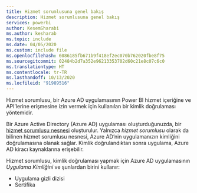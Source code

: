 ```yaml
---
title: Hizmet sorumlusuna genel bakış
description: Hizmet sorumlusuna genel bakış
services: powerbi
author: KesemSharabi
ms.author: kesharab
ms.topic: include
ms.date: 04/05/2020
ms.custom: include file
ms.openlocfilehash: 6086185fb671b9f418ef2ec070b762020fbe8f75
ms.sourcegitcommit: 02484b2d7a352e96213353702d60c21e8c07c6c0
ms.translationtype: HT
ms.contentlocale: tr-TR
ms.lasthandoff: 10/13/2020
ms.locfileid: "91989516"
---
```

Hizmet sorumlusu, bir Azure AD uygulamasının Power BI hizmet içeriğine ve API’lerine erişmesine izin vermek için kullanılan bir kimlik doğrulaması yöntemidir.

Bir Azure Active Directory (Azure AD) uygulaması oluşturduğunuzda, bir [hizmet sorumlusu nesnesi](/azure/active-directory/develop/app-objects-and-service-principals#service-principal-object) oluşturulur. Yalnızca *hizmet sorumlusu* olarak da bilinen hizmet sorumlusu nesnesi, Azure AD’nin uygulamanızın kimliğini doğrulamasına olanak sağlar. Kimlik doğrulandıktan sonra uygulama, Azure AD kiracı kaynaklarına erişebilir.

Hizmet sorumlusu, kimlik doğrulaması yapmak için Azure AD uygulamasının *Uygulama Kimliğini* ve şunlardan birini kullanır:

* Uygulama gizli dizisi
* Sertifika